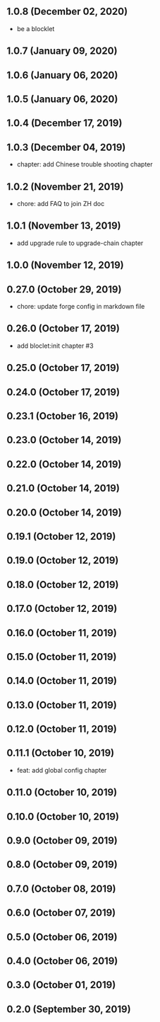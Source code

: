 ## 1.0.8 (December 02, 2020)

-  be a blocklet

## 1.0.7 (January 09, 2020)



## 1.0.6 (January 06, 2020)



## 1.0.5 (January 06, 2020)



## 1.0.4 (December 17, 2019)



## 1.0.3 (December 04, 2019)

- chapter: add Chinese trouble shooting chapter

## 1.0.2 (November 21, 2019)

- chore: add FAQ to join ZH doc

## 1.0.1 (November 13, 2019)

- add upgrade rule to upgrade-chain chapter

## 1.0.0 (November 12, 2019)


## 0.27.0 (October 29, 2019)

- chore: update forge config in markdown file

## 0.26.0 (October 17, 2019)

- add bloclet:init chapter #3

## 0.25.0 (October 17, 2019)


## 0.24.0 (October 17, 2019)



## 0.23.1 (October 16, 2019)



## 0.23.0 (October 14, 2019)



## 0.22.0 (October 14, 2019)



## 0.21.0 (October 14, 2019)



## 0.20.0 (October 14, 2019)



## 0.19.1 (October 12, 2019)



## 0.19.0 (October 12, 2019)



## 0.18.0 (October 12, 2019)



## 0.17.0 (October 12, 2019)



## 0.16.0 (October 11, 2019)



## 0.15.0 (October 11, 2019)



## 0.14.0 (October 11, 2019)



## 0.13.0 (October 11, 2019)



## 0.12.0 (October 11, 2019)



## 0.11.1 (October 10, 2019)

- feat: add global config chapter

## 0.11.0 (October 10, 2019)



## 0.10.0 (October 10, 2019)



## 0.9.0 (October 09, 2019)



## 0.8.0 (October 09, 2019)



## 0.7.0 (October 08, 2019)



## 0.6.0 (October 07, 2019)



## 0.5.0 (October 06, 2019)



## 0.4.0 (October 06, 2019)



## 0.3.0 (October 01, 2019)



## 0.2.0 (September 30, 2019)


